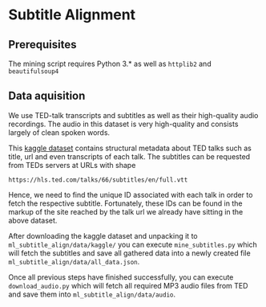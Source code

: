 # Subtitle Alignment

## Prerequisites
The mining script requires Python 3.* as well as `httplib2` and `beautifulsoup4`

## Data aquisition
We use TED-talk transcripts and subtitles as well as their high-quality audio recordings. The audio in this dataset is very high-quality and consists largely of clean spoken words.

This [kaggle dataset](https://www.kaggle.com/rounakbanik/ted-talks) contains structural metadata about TED talks such as title, url and even transcripts of each talk. The subtitles can be requested from TEDs servers at URLs with shape 

`https://hls.ted.com/talks/66/subtitles/en/full.vtt`

Hence, we need to find the unique ID associated with each talk in order to fetch the respective subtitle. Fortunately, these IDs can be found in the markup of the site reached by the talk url we already have sitting in the above dataset.

After downloading the kaggle dataset and unpacking it to `ml_subtitle_align/data/kaggle/` you can execute `mine_subtitles.py` which will fetch the subtitles and save all gathered data into a newly created file `ml_subtitle_align/data/all_data.json`.

Once all previous steps have finished successfully, you can execute `download_audio.py` which will fetch all required MP3 audio files from TED and save them into `ml_subtitle_align/data/audio`.